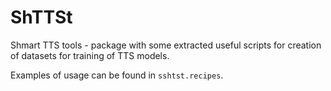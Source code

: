 # ShTTSt

Shmart TTS tools - package with some extracted useful scripts for creation of datasets for training of TTS models.

Examples of usage can be found in `sshtst.recipes`.

